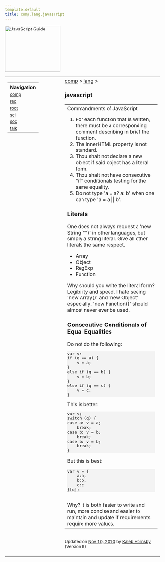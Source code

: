 ```yaml
---
template:default
title: comp.lang.javascript
---
```

<a href='https://developer.mozilla.org/en/JavaScript/Guide' title='JavaScript Guide'><img src='http://static.jsconf.us/promotejsh.gif' height='150' width='180' alt='JavaScript Guide'/></a>
<table width="100%"><tr valign="top"><td width="150px"><table><tr><th align="left">Navigation</th></tr><tr><td><small><a href="../../../comp/index.html">comp</a></small></td></tr><tr><td><small><a href="../../../rec/index.html">rec</a></small></td></tr><tr><td><small><a href="../../../root/index.html">root</a></small></td></tr><tr><td><small><a href="../../../sci/index.html">sci</a></small></td></tr><tr><td><small><a href="../../../soc/index.html">soc</a></small></td></tr><tr><td><small><a href="../../../talk/index.html">talk</a></small></td></tr></table></td><td>&#160;</td><td><div class="hentry webpage" id="https://sites.google.com/feeds/content/hornsby.ws/kaleb/5091723936853166124"><div><a href="../../index.html">comp</a> &gt; <a href="../index.html">lang</a> &gt; </div><h3><span class="entry-title">javascript</span></h3><div><div class="entry-content"><div xmlns='http://www.w3.org/1999/xhtml'><table class='sites-layout-name-one-column sites-layout-hbox' cellspacing='0'><tbody><tr><td class='sites-layout-tile sites-tile-name-content-1'><div dir='ltr'>Commandments of JavaScript:<br/>
<ol><li>For each function that is written, there must be a corresponding comment describing in brief the function.</li><li>The innerHTML property is not standard.<br/></li><li>Thou shalt not declare a new object if said object has a literal form.</li>
<li>Thou shalt not have consecutive "if" conditionals testing for the same equality.</li><li>Do not type 'a = a? a: b' when one can type 'a = a || b'.<br/></li>
</ol>
<h3><a name='TOC-Literals'/>Literals</h3>
One does not always request a 'new String("")' in other languages, but simply a string literal. Give all other literals the same respect.<br/>
<ul><li>Array</li>
<li>Object</li>
<li>RegExp</li><li>Function<br/></li></ul>Why should you write the literal form? Legibility and speed. I hate seeing 'new Array()' and 'new Object' especially. 'new Function()' should almost never ever be used.<br/>
<h3><a name='TOC-Consecutive-Conditionals-of-Equal-E'/>Consecutive Conditionals of Equal Equalities</h3>
Do not do the following:<br/>
<pre style='background-color:rgb(243, 243, 243)'>var v;<br/>if (q == a) {<br/>    v = a;<br/>}<br/>else if (q == b) {<br/>    v = b;<br/>}<br/>else if (q == c) {<br/>    v = c;<br/>}<br/></pre>
This is better:<br/>
<pre style='background-color:rgb(243, 243, 243)'>var v;<br/>switch (q) {<br/>case a: v = a;<br/>    break;<br/>case b: v = b;<br/>    break;<br/>case b: v = b;<br/>    break;<br/>}<br/></pre>

But this is best:<br/>
<pre style='background-color:rgb(243, 243, 243)'>var v = {<br/>    a:a,<br/>    b:b,<br/>    c:c<br/>}[q];<br/></pre>
<br/>
Why? It is both faster to write and run, more concise and easier to maintain and update if requirements require more values.<br/></div></td></tr></tbody></table></div></div><br /><small>Updated on <abbr class="updated" title="2010-11-10T18:59:44.114Z">Nov 10, 2010</abbr> by <span class="author"><span class="vcard"><a class="fn" href="mailto:kaleb@hornsby.ws">Kaleb Hornsby</a></span></span> (Version <span class="sites:revision">9</span>)</small><br /><br /></div></div></td></tr></table>